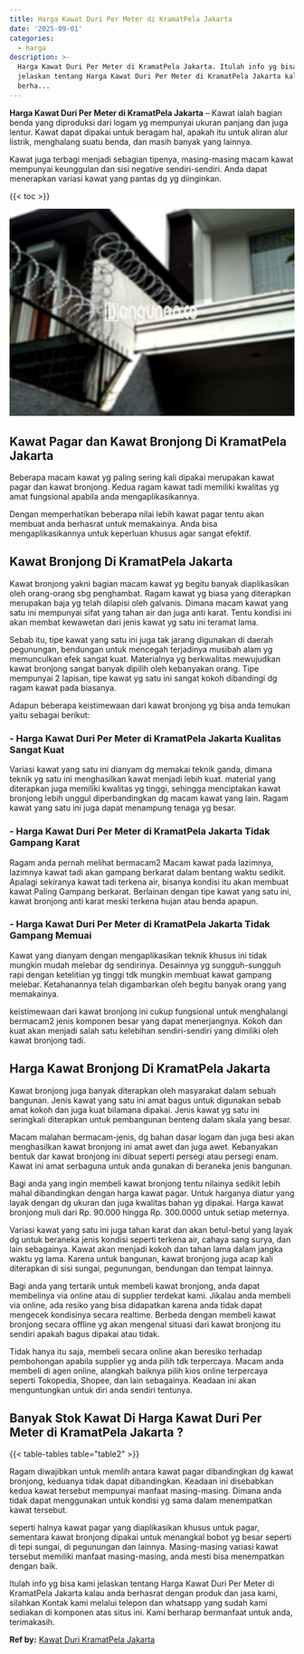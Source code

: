 ```yaml
---
title: Harga Kawat Duri Per Meter di KramatPela Jakarta
date: '2025-09-01'
categories:
  - harga
description: >-
  Harga Kawat Duri Per Meter di KramatPela Jakarta. Itulah info yg bisa kami
  jelaskan tentang Harga Kawat Duri Per Meter di KramatPela Jakarta kalau anda
  berha...
---
```


**Harga Kawat Duri Per Meter di KramatPela Jakarta** – Kawat ialah bagian benda yang diproduksi dari logam yg mempunyai ukuran panjang dan juga lentur. Kawat dapat dipakai untuk beragam hal, apakah itu untuk aliran alur listrik, menghalang suatu benda, dan masih banyak yang lainnya.

Kawat juga terbagi menjadi sebagian tipenya, masing-masing macam kawat mempunyai keunggulan dan sisi negative sendiri-sendiri. Anda dapat menerapkan variasi kawat yang pantas dg yg diinginkan.

{{< toc >}}

![Harga Kawat Duri Per Meter di KramatPela Jakarta](/images/jual-kawat-murah29.png)

## Kawat Pagar dan Kawat Bronjong Di KramatPela Jakarta

Beberapa macam kawat yg paling sering kali dipakai merupakan kawat pagar dan kawat bronjong. Kedua ragam kawat tadi memiliki kwalitas yg amat fungsional apabila anda mengaplikasikannya.

Dengan memperhatikan beberapa nilai lebih kawat pagar tentu akan membuat anda berhasrat untuk memakainya. Anda bisa mengaplikasikannya untuk keperluan khusus agar sangat efektif.

## Kawat Bronjong Di KramatPela Jakarta

Kawat bronjong yakni bagian macam kawat yg begitu banyak diaplikasikan oleh orang-orang sbg penghambat. Ragam kawat yg biasa yang diterapkan merupakan baja yg telah dilapisi oleh galvanis. Dimana macam kawat yang satu ini mempunyai sifat yang tahan air dan juga anti karat. Tentu kondisi ini akan membat kewawetan dari jenis kawat yg satu ini teramat lama.

Sebab itu, tipe kawat yang satu ini juga tak jarang digunakan di daerah pegunungan, bendungan untuk mencegah terjadinya musibah alam yg memunculkan efek sangat kuat. Materialnya yg berkwalitas mewujudkan kawat bronjong sangat banyak dipilih oleh kebanyakan orang. Tipe mempunyai 2 lapisan, tipe kawat yg satu ini sangat kokoh dibandingi dg ragam kawat pada biasanya.

Adapun beberapa keistimewaan dari kawat bronjong yg bisa anda temukan yaitu sebagai berikut:

### \- Harga Kawat Duri Per Meter di KramatPela Jakarta Kualitas Sangat Kuat

Variasi kawat yang satu ini dianyam dg memakai teknik ganda, dimana teknik yg satu ini menghasilkan kawat menjadi lebih kuat. material yang diterapkan juga memiliki kwalitas yg tinggi, sehingga menciptakan kawat bronjong lebih unggul diperbandingkan dg macam kawat yang lain. Ragam kawat yang satu ini juga dapat menampung tenaga yg besar.

### \- Harga Kawat Duri Per Meter di KramatPela Jakarta Tidak Gampang Karat

Ragam anda pernah melihat bermacam2 Macam kawat pada lazimnya, lazimnya kawat tadi akan gampang berkarat dalam bentang waktu sedikit. Apalagi sekiranya kawat tadi terkena air, bisanya kondisi itu akan membuat kawat Paling Gampang berkarat. Berlainan dengan tipe kawat yang satu ini, kawat bronjong anti karat meski terkena hujan atau benda apapun.

### \- Harga Kawat Duri Per Meter di KramatPela Jakarta Tidak Gampang Memuai

Kawat yang dianyam dengan mengaplikasikan teknik khusus ini tidak mungkin mudah melebar dg sendirinya. Desainnya yg sungguh-sungguh rapi dengan ketelitian yg tinggi tdk mungkin membuat kawat gampang melebar. Ketahanannya telah digambarkan oleh begitu banyak orang yang memakainya.

keistimewaan dari kawat bronjong ini cukup fungsional untuk menghalangi bermacam2 jenis komponen besar yang dapat menerjangnya. Kokoh dan kuat akan menjadi salah satu kelebihan sendiri-sendiri yang dimiliki oleh kawat bronjong tadi.

## Harga Kawat Bronjong Di KramatPela Jakarta

Kawat bronjong juga banyak diterapkan oleh masyarakat dalam sebuah bangunan. Jenis kawat yang satu ini amat bagus untuk digunakan sebab amat kokoh dan juga kuat bilamana dipakai. Jenis kawat yg satu ini seringkali diterapkan untuk pembangunan benteng dalam skala yang besar.

Macam malahan bermacam-jenis, dg bahan dasar logam dan juga besi akan menghasilkan kawat bronjong ini amat awet dan juga awet. Kebanyakan bentuk dar kawat bronjong ini dibuat seperti persegi atau persegi enam. Kawat ini amat serbaguna untuk anda gunakan di beraneka jenis bangunan.

Bagi anda yang ingin membeli kawat bronjong tentu nilainya sedikit lebih mahal dibandingkan dengan harga kawat pagar. Untuk harganya diatur yang layak dengan dg ukuran dan juga kwalitas bahan yg dipakai. Harga kawat bronjong muli dari Rp. 90.000 hingga Rp. 300.0000 untuk setiap meternya.

Variasi kawat yang satu ini juga tahan karat dan akan betul-betul yang layak dg untuk beraneka jenis kondisi seperti terkena air, cahaya sang surya, dan lain sebagainya. Kawat akan menjadi kokoh dan tahan lama dalam jangka waktu yg lama. Karena untuk bangunan, kawat bronjong juga acap kali diterapkan di sisi sungai, pegunungan, bendungan dan tempat lainnya.

Bagi anda yang tertarik untuk membeli kawat bronjong, anda dapat membelinya via online atau di supplier terdekat kami. Jikalau anda membeli via online, ada resiko yang bisa didapatkan karena anda tidak dapat mengecek kondisinya secara realtime. Berbeda dengan membeli kawat bronjong secara offline yg akan mengenal situasi dari kawat bronjong itu sendiri apakah bagus dipakai atau tidak.

Tidak hanya itu saja, membeli secara online akan beresiko terhadap pembohongan apabila supplier yg anda pilih tdk terpercaya. Macam anda membeli di agen online, alangkah baiknya pilih kios online terpercaya seperti Tokopedia, Shopee, dan lain sebagainya. Keadaan ini akan menguntungkan untuk diri anda sendiri tentunya.

## Banyak Stok Kawat Di Harga Kawat Duri Per Meter di KramatPela Jakarta ?

{{< table-tables table="table2" >}}

Ragam diwajibkan untuk memlih antara kawat pagar dibandingkan dg kawat bronjong, keduanya tidak dapat dibandingkan. Keadaan ini disebabkan kedua kawat tersebut mempunyai manfaat masing-masing. Dimana anda tidak dapat menggunakan untuk kondisi yg sama dalam menempatkan kawat tersebut.

seperti halnya kawat pagar yang diaplikasikan khusus untuk pagar, sementara kawat bronjong dipakai untuk menangkal bobot yg besar seperti di tepi sungai, di pegunungan dan lainnya. Masing-masing variasi kawat tersebut memiliki manfaat masing-masing, anda mesti bisa menempatkan dengan baik.

Itulah info yg bisa kami jelaskan tentang Harga Kawat Duri Per Meter di KramatPela Jakarta kalau anda berhasrat dengan produk dan jasa kami, silahkan Kontak kami melalui telepon dan whatsapp yang sudah kami sediakan di komponen atas situs ini. Kami berharap bermanfaat untuk anda, terimakasih.

**Ref by:** [Kawat Duri KramatPela Jakarta](https://id.wikipedia.org/wiki/Kawat)
